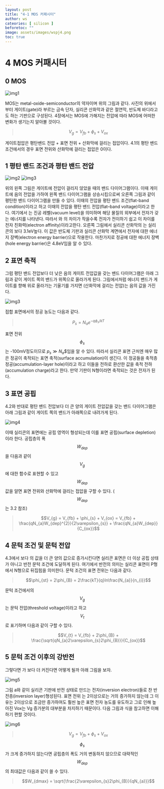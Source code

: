 ```yaml
---
layout: post
title: "4-1 MOS 커패시터"
author: ws
cateories: [ silicon ]
beforetoc: ""
image: assets/images/wspj4.png
toc: true
---
```


# 4 MOS 커패시터

## 0 MOS

![img1](/images/ws_4/1.png)

MOS는 metal-oxide-semiconductor의 약자이며 위의 그림과 같다. 사진의 위에서부터 게이트(gate)라 부르는 금속 단자, 실리콘 산화막과 같은 절연막, 반도체 바디라고도 하는 기판으로 구성된다. 4장에서는 MOS에 가해지는 전압에 따라 MOS에 어떠한 변화가 생기는지 알아볼 것이다.

> $$V_{g} = V_{fb} + \phi_{s} + V_{ox}$$

게이트접압은 평탄밴드 전압 + 표면 전위 + 산화막에 걸리는 접압이다. 
4.1의 평탄 밴드 조건에서의 경우 표면 전위와 산화막에 걸리는 접압은 0이다.

## 1 평탄 밴드 조건과 평탄 밴드 전압

![img2](/images/ws_4/3.png)
![img3](/images/ws_4/4.png)

위의 왼쪽 그림은 게이트에 전압이 걸리지 않았을 때의 밴드 다이어그램이다. 이때 게이트에 음의 전압을 가하여 왼쪽 밴드 다이어그램을 상승시킴으로써 오른쪽 그림과 같이 평탄한 밴드 다이어그램을 만들 수 있다. 이때의 전압을 평탄 밴드 조건(flat-band condition)이라고 하고 이때의 전압을 평탄 밴드 전압(flat–band voltage)이라고 한다. 여기에서 는 진공 레벨(vacuum level)을 의미하며 해당 물질의 외부에서 전자가 갖는 에너지를 나타낸다. 따라서 와 의 차이가 작을수록 전자가 전이하기 쉽고 이 차이를 전자 친화력(electron affinity)이라고한다. 오른쪽 그림에서 실리콘 산화막의 는 실리콘의 보다 3.1eV높다. 이 값은 반도체 기판과 실리콘 산화막 계면에서 전자에 대한 에너지 장벽(electron energy barrier)으로 작용한다. 마찬가지로 정공에 대한 에너지 장벽(hole energy barrier)은 4.8eV임을 알 수 있다.

## 2 표면 축적
그럼 평탄 밴드 전압보다 더 낮은 음의 게이트 전압값을 갖는 밴드 다이어그램은 아래 그림과 같이 게이트 쪽의 밴드가 위쪽으로 올라가게 된다. 그림에서처럼 에너지 밴드가 게이트를 향해 위로 올라가는 기울기를 가지면 (산화막에 걸리는 전압)는 음의 값을 가진다.

![img3](/images/ws_4/4.png)

접합 표면에서의 정공 농도는 다음과 같다.

> $$P_{s} = N_{a}e^{-q\phi_{s}/kT}$$

표면 전위 $$\phi_{s}$$는 -100mV정도이므로 $p_{s} \gg N_{a}$$임을 알 수 있다. 따라서 실리콘 표면 근처엔 매우 많은 정공이 축적되는 표면 축적(surface accumulation)이 생긴다. 이 정공들을 축적층 정공(accumulation-layer hole)이라고 하고 이들을 전하로 환산한 값을 축적 전하(accumulation charge)라고 한다. 만약 기판이 N형이라면 축적되는 것은 전자가 된다.


## 3 표면 공핍
4.2와 반대로 평탄 밴드 전압보다 더 큰 양의 게이트 전압값을 갖는 밴드 다이어그램은 아래 그림과 같이 게이트 쪽의 밴드가 아래쪽으로 내려가게 된다. 

![img4](/images/ws_4/7.png)

이때 실리콘의 표면에는 공핍 영역이 형성되는데 이를 표면 공핍(surface depletion)이라 한다. 공핍층의 폭 $$W_{dep}$$을 다음과 같이 $$V_{g}$$에 대한 함수로 표현할 수 있고 $$W_{dep}$$값을 알면 표면 전위와 산화막에 걸리는 접압을 구할 수 있다. ($$W_{dep}$$는 3.2 참조)

> $$V_{g} = V_{fb} + \phi_{s} + V_{ox} = V_{fb} + \frac{qN_{a}W_{dep}^{2}}{2\varepsilon_{s}} + \frac{qN_{a}W_{dep}}{C_{ox}}$$


## 4 문턱 조건 및 문턱 전압
 4.3에서 보다 의 값을 더 큰 양의 값으로 증가시킨다면 실리콘 표면은 더 이상 공핍 상태가 아니고 반전 문턱 조건에 도달하게 된다. 여기에서 반전의 의미는 실리콘 표면이 P형에서 N형으로 뒤집힘을 의미한다. 문턱 조건의 표면 전위는 다음과 같다.

> $$\phi_{st} = 2\phi_{B} = 2\frac{kT}{q}ln\frac{N_{a}}{n_{i}}$$

문턱 조건에서의 $$V_{g}$$는 문턱 전압(threshold voltage)이라고 하고 $$V_{t}$$로 표기하며 다음과 같이 구할 수 있다.

> $$V_{t} = V_{fb} + 2\phi_{B} + \frac{\sqrt{qN_{a}2\varepsilon_{s}2\phi_{B}}}{C_{ox}}$$

## 5 문턱 조건 이후의 강반전
 그렇다면 가 보다 더 커진다면 어떻게 될까 아래 그림을 보자.

![img5](/images/ws_4/11.png)

그림 a와 같이 실리콘 기판에 반전 상태로 만드는 전자(inversion electron)들로 찬 반전층(inversion layer)형성된다. 표면 전위 는 2이상으로는 거의 증가하지 않는데 그 이유는 2이상으로 조금만 증가하여도 훨씬 높은 표면 전자 농도를 유도하고 그로 인해 높아진 Vox는 Vg 증가분의 대부분을 차지하기 때문이다. 다음 그림과 식을 참고하면 이해하기 편할 것이다.

![img6](/images/ws_4/12.png)

> $$V_{g} = V_{fb} + \phi_{s} +V_{ox}$$

$$\phi_{s}$$가 크게 증가하지 않는다면 공핍층의 폭도 거의 변동하지 않으므로 대략적인 $$W_{dep}$$의 최대값은 다음과 같이 쓸 수 있다.

> $$W_{dmax} = \sqrt{\frac{2\varepsilon_{s}2\phi_{B}}{qN_{a}}}$$




